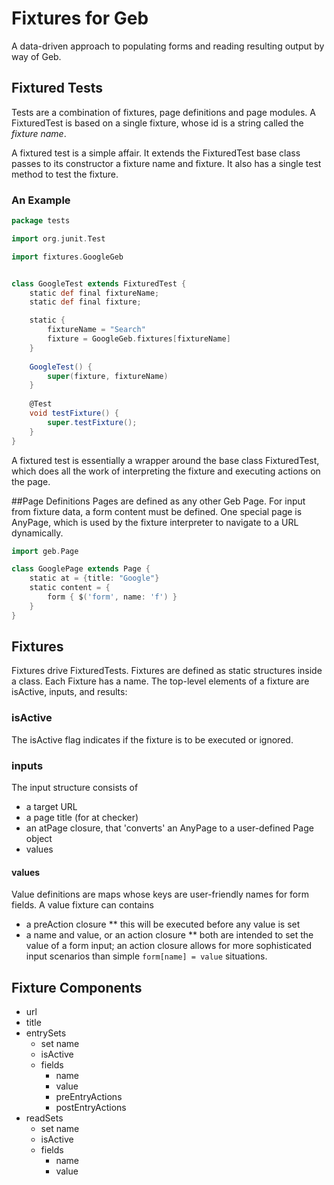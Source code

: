 # Fixtures for Geb

A data-driven approach to populating forms and reading resulting output by way of Geb.
## Fixtured Tests
Tests are a combination of fixtures, page definitions and page modules. A FixturedTest is based on a single fixture, whose id is a string called the *fixture name*.

A fixtured test is a simple affair. It extends the FixturedTest base class passes to its constructor a fixture name and fixture. It also has a single test method to test the fixture.

### An Example 
```groovy
package tests

import org.junit.Test

import fixtures.GoogleGeb


class GoogleTest extends FixturedTest {
	static def final fixtureName;
	static def final fixture;

	static {
		fixtureName = "Search"
		fixture = GoogleGeb.fixtures[fixtureName]
	}
	
	GoogleTest() {
		super(fixture, fixtureName)
	}
	
	@Test
	void testFixture() {
		super.testFixture();
	}
}
```

A fixtured test is essentially a wrapper around the base class FixturedTest, which does all the work of interpreting the fixture and executing actions on the page.  

##Page Definitions
Pages are defined as any other Geb Page. For input from fixture data, a form content must be defined. One special page is AnyPage, which is used by the fixture interpreter to navigate to a URL dynamically.

```groovy
import geb.Page

class GooglePage extends Page {
	static at = {title: "Google"}
	static content = {
		form { $('form', name: 'f') }
	}
}
```
## Fixtures
Fixtures drive FixturedTests. Fixtures are defined as static structures inside a class. Each Fixture has a name. The top-level elements of a fixture are isActive, inputs, and results:

### isActive
The isActive flag indicates if the fixture is to be executed or ignored.

### inputs
The input structure consists of 
* a target URL
* a page title (for at checker)
* an atPage closure, that 'converts' an AnyPage to a user-defined Page object
* values

#### values
Value definitions are maps whose keys are user-friendly names for form fields.  A value fixture can contains
* a preAction closure
** this will be executed before any value is set
* a name and value, or an action closure
** both are intended to set the value of a form input; an action closure allows for more sophisticated input scenarios than simple ```form[name] = value``` situations.


## Fixture Components
  - url
  - title
  - entrySets
    - set name
    - isActive
    - fields
        * name
        * value
        * preEntryActions
        * postEntryActions
  - readSets
    - set name
    - isActive
    - fields
      * name
      * value
